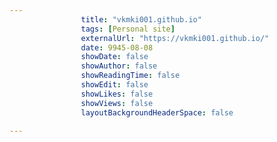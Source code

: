 ---
                title: "vkmki001.github.io"
                tags: [Personal site]
                externalUrl: "https://vkmki001.github.io/"
                date: 9945-08-08
                showDate: false
                showAuthor: false
                showReadingTime: false
                showEdit: false
                showLikes: false
                showViews: false
                layoutBackgroundHeaderSpace: false
                ---
